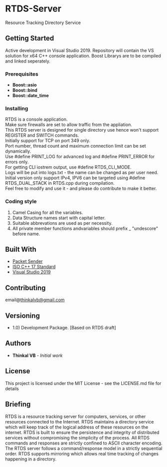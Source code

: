 # RTDS-Server
Resource Tracking Directory Service
## Getting Started

Active development in Visual Studio 2019. Repository will contain the VS solution for x64 C++ console application.
Boost Librarys are to be compiled and linked seperately.

### Prerequisites

* **Boost::asio**
* **Boost::bind**
* **Boost::date_time**

### Installing

RTDS is a console application.  
Make sure firewalls are set to allow traffic from the appliation.  
This RTDS server is designed for single directory use hence won't support REGISTER and SWITCH commands.  
Initially support for TCP on port 349 only.  
Port number, thread count and maximum connection limit can be set dynamically.  
Use #define PRINT_LOG for advanced log and #define PRINT_ERROR for errors only.  
For getting CLI iostrem output, use #define RTDS_CLI_MODE.  
Logs will be put into logs.txt - the name can be changed as per user need.  
Initial version only support IPv4, IPV6 can be targeted using #define RTDS_DUAL_STACK in RTDS.cpp during compilation.  
Feel free to modify and use it - and please do contribute to make it better.

### Coding style 

1) Camel Casing for all the variables.
2) Data Structure names start with capital letter.
3) Suitable abbrevations are used as per necessity.
4) All private member functions andvariables should prefix _ "undescore" before name.

## Built With

* [Packet Sender](https://packetsender.com/download/)
* [ISO C++ 17 Standard](https://en.cppreference.com/w/cpp/17/)
* [Visual Studio 2019](https://www.visualstudio.com/downloads/)

## Contributing

email@thinkalvb@gmail.com

## Versioning

- 1.0) Development Package. [Based on RTDS draft]

## Authors

* **Thinkal VB** - *Initial work* 

## License

This project is licensed under the MIT License - see the LICENSE.md file for details

## Briefing

RTDS is a resource tracking server for computers, services, or other resources connected to the Internet.
RTDS maintains a directory service which will keep track of the logical address of these resources on the internet.
RTDS is built to ensure the persistence and integrity of distributed services without compromising the simplicity of the process.
All RTDS commands and responses are strictly confined to ASCII character encoding.
The RTDS server follows a command/response model in a strictly sequential order.
RTDS supports mirroring which allows real time tracking of changes happening in a directory.
